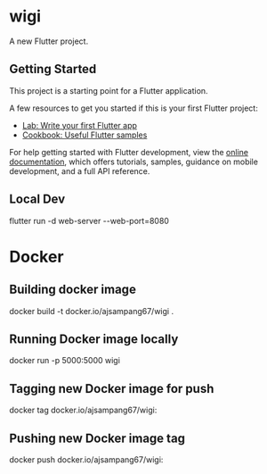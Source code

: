 # wigi

A new Flutter project.

## Getting Started

This project is a starting point for a Flutter application.

A few resources to get you started if this is your first Flutter project:

- [Lab: Write your first Flutter app](https://docs.flutter.dev/get-started/codelab)
- [Cookbook: Useful Flutter samples](https://docs.flutter.dev/cookbook)

For help getting started with Flutter development, view the
[online documentation](https://docs.flutter.dev/), which offers tutorials,
samples, guidance on mobile development, and a full API reference.

## Local Dev
flutter run -d web-server --web-port=8080

# Docker
## Building docker image
docker build -t docker.io/ajsampang67/wigi .

## Running Docker image locally
docker run -p 5000:5000 wigi 

## Tagging new Docker image for push
docker tag <Docker image ID> docker.io/ajsampang67/wigi:<Version>

## Pushing new Docker image tag
docker push docker.io/ajsampang67/wigi:<Version>
